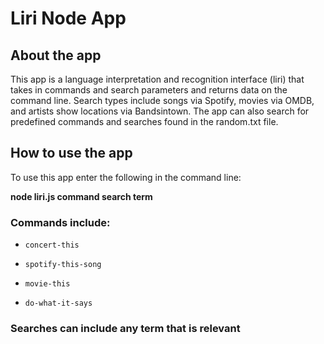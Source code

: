 # Liri Node App

## About the app
This app is a language interpretation and recognition interface (liri) that takes in commands and search parameters and returns data on the command line. Search types include songs via Spotify, movies via OMDB, and artists show locations via Bandsintown. The app can also search for predefined commands and searches found in the random.txt file.

## How to use the app
To use this app enter the following in the command line:

**node liri.js command search term**

### Commands include:

   * `concert-this`

   * `spotify-this-song`

   * `movie-this`

   * `do-what-it-says`
   
### Searches can include any term that is relevant

   

